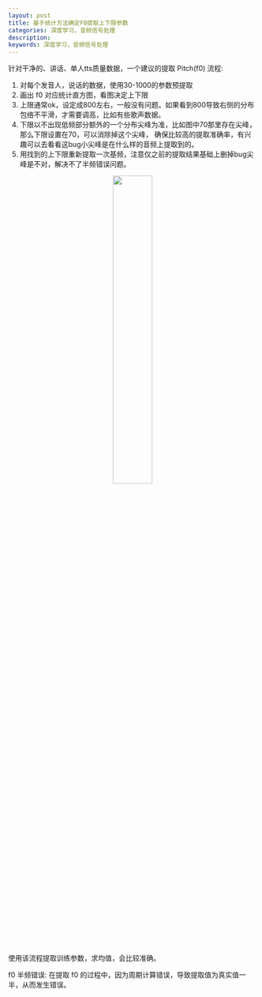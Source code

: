 ```yaml
---
layout: post
title: 基于统计方法确定F0提取上下限参数
categories: 深度学习，音频信号处理
description:  
keywords: 深度学习，音频信号处理
---
```


针对干净的、讲话、单人tts质量数据，一个建议的提取 Pitch(f0) 流程:

1. 对每个发音人，说话的数据，使用30-1000的参数预提取
2. 画出 f0 对应统计直方图，看图决定上下限
3. 上限通常ok，设定成800左右，一般没有问题。如果看到800导致右侧的分布包络不平滑，才需要调高，比如有些歌声数据。
4. 下限以不出现低频部分额外的一个分布尖峰为准，比如图中70那里存在尖峰，那么下限设置在70，可以消除掉这个尖峰，
确保比较高的提取准确率，有兴趣可以去看看这bug小尖峰是在什么样的音频上提取到的。
5. 用找到的上下限重新提取一次基频，注意仅之前的提取结果基础上删掉bug尖峰是不对，解决不了半频错误问题。

<div align=center>
    <img src="img/pitch_error.png" width=40% />
</div>

使用该流程提取训练参数，求均值，会比较准确。

f0 半频错误: 在提取 f0 的过程中，因为周期计算错误，导致提取值为真实值一半，从而发生错误。

